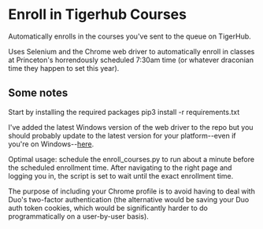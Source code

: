 # Enroll in Tigerhub Courses
Automatically enrolls in the courses you've sent to the queue on TigerHub.

Uses Selenium and the Chrome web driver to automatically enroll in classes at Princeton's horrendously scheduled 7:30am time (or whatever draconian time they happen to set this year).

## Some notes
Start by installing the required packages
pip3 install -r requirements.txt

I've added the latest Windows version of the web driver to the repo but you should probably update to the latest version for your platform--even if you're on Windows--[here](https://chromedriver.chromium.org/downloads).

Optimal usage: schedule the enroll_courses.py to run about a minute before the scheduled enrollment time. After navigating to the right page and logging you in, the script is set to wait until the exact enrollment time.

The purpose of including your Chrome profile is to avoid having to deal with Duo's two-factor authentication (the alternative would be saving your Duo auth token cookies, which would be significantly harder to do programmatically on a user-by-user basis).
